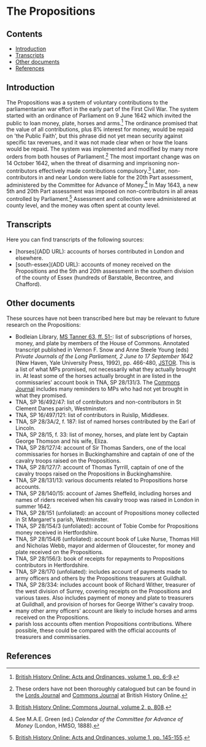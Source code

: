 # The Propositions

## Contents

- [Introduction](#introduction)
- [Transcripts](#transcripts)
- [Other documents](#other-documents)
- [References](#references)

## Introduction

The Propositions was a system of voluntary contributions to the parliamentarian war effort in the early part of the First Civil War. The system started with an ordinance of Parliament on 9 June 1642 which invited the public to loan money, plate, horses and arms.[^1] The ordinance promised that the value of all contributions, plus 8% interest for money, would be repaid on 'the Public Faith', but this phrase did not yet mean security against specific tax revenues, and it was not made clear when or how the loans would be repaid. The system was implemented and modified by many more orders from both houses of Parliament.[^2] The most important change was on 14 October 1642, when the threat of disarming and imprisoning non-contributors effectively made contributions compulsory.[^3] Later, non-contributors in and near London were liable for the 20th Part assessment, administered by the Committee for Advance of Money.[^4] In May 1643, a new 5th and 20th Part assessment was imposed on non-contributors in all areas controlled by Parliament.[^5] Assessment and collection were administered at county level, and the money was often spent at county level.

## Transcripts

Here you can find transcripts of the following sources:

- [horses](ADD URL): accounts of horses contributed in London and elsewhere.
- [south-essex](ADD URL): accounts of money received on the Propositions and the 5th and 20th assessment in the southern division of the county of Essex (hundreds of Barstable, Becontree, and Chafford).

## Other documents

These sources have not been transcribed here but may be relevant to future research on the Propositions:

- Bodleian Library, [MS Tanner 63, ff. 51-](https://archives.bodleian.ox.ac.uk/repositories/2/archival_objects/219726): list of subscriptions of horses, money, and plate by members of the House of Commons. Annotated transcript published in Vernon F. Snow and Anne Steele Young (eds) *Private Journals of the Long Parliament, 2 June to 17 September 1642* (New Haven, Yale University Press, 1992), pp. 466-480, [JSTOR](https://www.jstor.org/stable/j.ctt227263m.13). This is a list of what MPs promised, not necessarily what they actually brought in. At least some of the horses actually brought in are listed in the commissaries' account book in TNA, SP 28/131/3. The [Commons Journal](https://www.british-history.ac.uk/commons-jrnl/vol2) includes many reminders to MPs who had not yet brought in what they promised.
- TNA, SP 16/492/47: list of contributors and non-contributors in St Clement Danes parish, Westminster.
- TNA, SP 16/497/121: list of contributors in Ruislip, Middlesex.
- TNA, SP 28/3A/2, f. 187: list of named horses contributed by the Earl of Lincoln.
- TNA, SP 28/15, f. 33: list of money, horses, and plate lent by Captain George Thomson and his wife, Eliza.
- TNA, SP 28/127/4: account of Sir Thomas Sanders, one of the local commissaries for horses in Buckinghamshire and captain of one of the cavalry troops raised on the Propositions.
- TNA, SP 28/127/7: account of Thomas Tyrrill, captain of one of the cavalry troops raised on the Propositions in Buckinghamshire.
- TNA, SP 28/131/13: various documents related to Propositions horse accounts.
- TNA, SP 28/140/15: account of James Sheffeild, including horses and names of riders received when his cavalry troop was raised in London in summer 1642.
- TNA, SP 28/151 (unfoliated): an account of Propositions money collected in St Margaret's parish, Westminster.
- TNA, SP 28/154/3 (unfoliated): account of Tobie Combe for Propositions money received in Hertfordshire.
- TNA, SP 28/154/6 (unfoliated): account book of Luke Nurse, Thomas Hill and Nicholas Webb, mayor and aldermen of Gloucester, for money and plate received on the Propositions.
- TNA, SP 28/156/3: book of receipts for repayments to Propositions contributors in Hertfordshire.
- TNA, SP 28/170 (unfoliated): includes account of payments made to army officers and others by the Propositions treasurers at Guildhall.
- TNA, SP 28/334: includes account book of Richard Wither, treasurer of the west division of Surrey, covering receipts on the Propositions and various taxes. Also includes payment of money and plate to treasurers at Guildhall, and provision of horses for George Wither's cavalry troop.
- many other army officers' account are likely to include horses and arms received on the Propositions.
- parish loss accounts often mention Propositions contributions. Where possible, these could be compared with the official accounts of treasurers and commissaries.

## References

[^1]: [British History Online: Acts and Ordinances, volume 1, pp. 6-9](https://www.british-history.ac.uk/no-series/acts-ordinances-interregnum/pp6-9).
[^2]: These orders have not been thoroughly catalogued but can be found in the [Lords Journal](https://www.british-history.ac.uk/series/house-lords-journals) and [Commons Journal](https://www.british-history.ac.uk/series/house-commons-journals) at British History Online.
[^3]: [British History Online: Commons Journal, volume 2, p. 808](https://www.british-history.ac.uk/commons-jrnl/vol2/pp807-809#h3-sec-a15).
[^4]: See M.A.E. Green (ed.) *Calendar of the Committee for Advance of Money* (London, HMSO, 1888).
[^5]: [British History Online: Acts and Ordinances, volume 1, pp. 145-155](https://www.british-history.ac.uk/no-series/acts-ordinances-interregnum/pp145-155).
